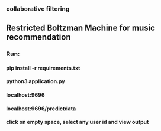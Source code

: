 ### collaborative filtering
## Restricted Boltzman Machine for music recommendation

### Run:
#### pip install -r requirements.txt
#### python3 application.py
#### localhost:9696
#### localhost:9696/predictdata
#### click on empty space, select any user id and view output
